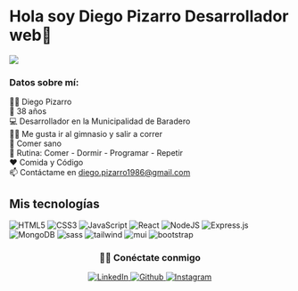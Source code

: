 # Hola soy Diego Pizarro Desarrollador web👋

![](https://github.com/halfrost/halfrost/blob/master/icons/header_.png)


### Datos sobre mí:<br>
👨‍💻 Diego Pizarro<br>
🎂 38 años<br>
💻 Desarrollador en la Municipalidad de Baradero<br>
🏋️‍♂️ Me gusta ir al gimnasio y salir a correr<br>
🥗 Comer sano<br>
🔄 Rutina: Comer - Dormir - Programar - Repetir<br>
❤️ Comida y Código<br>
📫 Contáctame en diego.pizarro1986@gmail.com<br>

## Mis tecnologías

<div>
  <img  alt="HTML5" src="https://img.shields.io/badge/html5-%23E34F26.svg?style=for-the-badge&logo=html5&logoColor=white"/>
  <img  alt="CSS3" src="https://img.shields.io/badge/css3-%231572B6.svg?style=for-the-badge&logo=css3&logoColor=white"/>
  <img  alt="JavaScript" src="https://img.shields.io/badge/javascript-%23323330.svg?style=for-the-badge&logo=javascript&logoColor=%23F7DF1E"/>
  <img  alt="React" src="https://img.shields.io/badge/react-%2320232a.svg?style=for-the-badge&logo=react&logoColor=%2361DAFB"/>
  <img  alt="NodeJS" src="https://img.shields.io/badge/node.js-%2343853D.svg?style=for-the-badge&logo=node-dot-js&logoColor=white"/>
  <img  alt="Express.js" src="https://img.shields.io/badge/express.js-%23404d59.svg?style=for-the-badge&logo=express&logoColor=%2361DAFB"/>
  <img  alt="MongoDB" src ="https://img.shields.io/badge/MongoDB-%234ea94b.svg?style=for-the-badge&logo=mongodb&logoColor=white"/>
  <img  alt="sass" src ="https://img.shields.io/badge/Sass-CC6699?style=for-the-badge&logo=sass&logoColor=white"/>
  <img  alt="tailwind" src="https://img.shields.io/badge/Tailwind_CSS-38B2AC?style=for-the-badge&logo=tailwind-css&logoColor=white"/>
  <img  alt="mui" src ="https://img.shields.io/badge/Material--UI-0081CB?style=for-the-badge&logo=material-ui&logoColor=white"/>
  <img  alt="bootstrap" src ="https://img.shields.io/badge/Bootstrap-563D7C?style=for-the-badge&logo=bootstrap&logoColor=white"/>
 
</div>
<div align="center">
<h3> 🤝🏻 Conéctate conmigo </h3>

<a href="https://www.linkedin.com/in/diegoandrespizarro/" target="_blank">
  <img src="https://img.shields.io/badge/linkedin-black?style=flat-square&logo=linkedin" alt="LinkedIn">
</a>
<a href="https://github.com/diegoandrespizarro" target="_blank">
  <img src="https://img.shields.io/badge/github-black?style=flat-square&logo=github" alt="Github">
</a>
<a href="https://www.instagram.com/diegoandrespizarro/" target="_blank">
  <img src="https://img.shields.io/badge/instagram-black?style=flat-square&logo=instagram" alt="Instagram">
</a>
</div>
